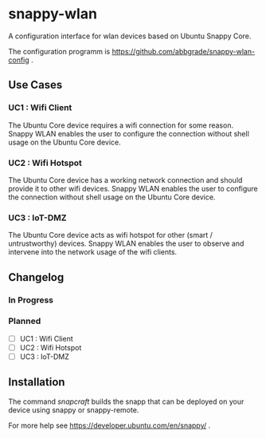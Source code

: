 # snappy-wlan

A configuration interface for wlan devices based on Ubuntu Snappy Core.

The configuration programm is https://github.com/abbgrade/snappy-wlan-config .

## Use Cases

### UC1 : Wifi Client 

The Ubuntu Core device requires a wifi connection for some reason.
Snappy WLAN enables the user to configure the connection without shell usage on the Ubuntu Core device.

### UC2 : Wifi Hotspot

The Ubuntu Core device has a working network connection and should provide it to other wifi devices.
Snappy WLAN enables the user to configure the connection without shell usage on the Ubuntu Core device.

### UC3 : IoT-DMZ

The Ubuntu Core device acts as wifi hotspot for other (smart / untrustworthy) devices.
Snappy WLAN enables the user to observe and intervene into the network usage of the wifi clients.

## Changelog

### In Progress

### Planned

- [ ] UC1 : Wifi Client
- [ ] UC2 : Wifi Hotspot
- [ ] UC3 : IoT-DMZ

## Installation

The command *snapcraft* builds the snapp that can be deployed on your device using snappy or snappy-remote.

For more help see https://developer.ubuntu.com/en/snappy/ .